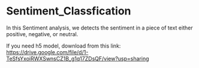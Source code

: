 # Sentiment_Classfication
In this Sentiment analysis, we detects the sentiment in a piece of text either positive, negative, or neutral.

If you need h5 model, download from this link: 
      https://drive.google.com/file/d/1-TeSfsYxoiRWXSwnsCZ1B_g1q17ZDsQF/view?usp=sharing
